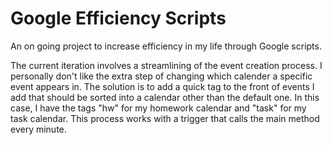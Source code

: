 # Google Efficiency Scripts
An on going project to increase efficiency in my life through Google scripts.

The current iteration involves a streamlining of the event creation process. I personally don't like the extra step of changing which calender a specific event appears in. The solution is to add a quick tag to the front of events I add that should be sorted into a calendar other than the default one. In this case, I have the tags "hw" for my homework calendar and "task" for my task calendar. This process works with a trigger that calls the main method every minute.
